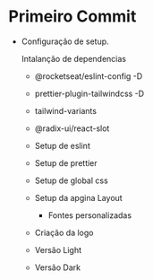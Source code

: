 # Primeiro Commit
  - Configuração de setup.

    Intalanção de dependencias

      - @rocketseat/eslint-config -D
      - prettier-plugin-tailwindcss -D
      - tailwind-variants
      - @radix-ui/react-slot


      - Setup de eslint
      - Setup de prettier
      - Setup de global css
      - Setup da apgina Layout
        - Fontes personalizadas


      - Criação da logo
      - Versão Light 
      - Versão Dark 